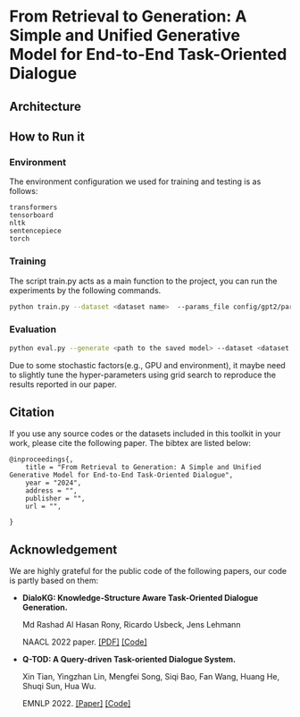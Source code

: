 # From Retrieval to Generation: A Simple and Unified Generative Model for End-to-End Task-Oriented Dialogue


## Architecture

## How to Run it

### Environment
The environment configuration we used for training and testing is as follows:
```
transformers
tensorboard
nltk
sentencepiece
torch
```

### Training

The script train.py acts as a main function to the project, you can run the experiments by the following commands.

```bash
python train.py --dataset <dataset name>  --params_file config/gpt2/params.json --device cuda
```

### Evaluation
```bash
python eval.py --generate <path to the saved model> --dataset <dataset name>  --generation_params_file config/gpt2/generation_params.json --eval_dataset test  --output_file <the path to output file>
```

Due to some stochastic factors(e.g., GPU and environment), it maybe need to slightly tune the hyper-parameters using grid search to reproduce the results reported in our paper. 


## Citation

If you use any source codes or the datasets included in this toolkit in your work, please cite the following paper. The bibtex are listed below:

```
@inproceedings{,
    title = "From Retrieval to Generation: A Simple and Unified Generative Model for End-to-End Task-Oriented Dialogue",
    year = "2024",
    address = "",
    publisher = "",
    url = "",

}
```

## Acknowledgement

We are highly grateful for the public code of the following papers, our code is partly based on them:

- **DialoKG: Knowledge-Structure Aware Task-Oriented Dialogue Generation.**

   Md Rashad Al Hasan Rony, Ricardo Usbeck, Jens Lehmann

   NAACL 2022 paper. [[PDF]](https://aclanthology.org/2022.findings-naacl.195.pdf) [[Code]](https://github.com/rashad101/DialoKG)


- **Q-TOD: A Query-driven Task-oriented Dialogue System.**

    Xin Tian, Yingzhan Lin, Mengfei Song, Siqi Bao, Fan Wang, Huang He, Shuqi Sun, Hua Wu.

    EMNLP 2022. [[Paper]](https://aclanthology.org/2022.emnlp-main.489.pdf) [[Code]](https://github.com/PaddlePaddle/Knover/tree/develop/projects/Q-TOD)


